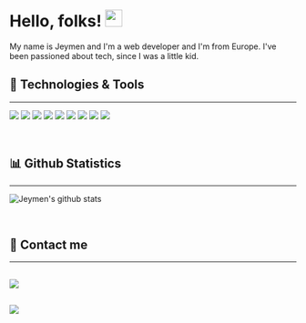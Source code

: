 # Hello, folks! <img src="https://raw.githubusercontent.com/MartinHeinz/MartinHeinz/master/wave.gif" width="30px">

My name is Jeymen and I'm a web developer and I'm from Europe. I've been passioned about tech, since I was a little kid.
<br>

## 🔧 Technologies & Tools

---

![](https://img.shields.io/badge/OS-Windows-informational?style=flat&logo=Windows&logoColor=white&color=39a982)
![](https://img.shields.io/badge/OS-Android-informational?style=flat&logo=Android&logoColor=white&color=39a982)
![](https://img.shields.io/badge/Code-HTML-informational?style=flat&logo=HTML5&logoColor=white&color=39a982)
![](https://img.shields.io/badge/Code-CSS-informational?style=flat&logo=CSS3&logoColor=white&color=39a982)
![](https://img.shields.io/badge/Code-JavaScript-informational?style=flat&logo=JavaScript&logoColor=white&color=39a982)
![](https://img.shields.io/badge/Code-Svelte-informational?style=flat&logo=Svelte&logoColor=white&color=39a982)
![](https://img.shields.io/badge/Terminal-Git-informational?style=flat&logo=GIT&logoColor=white&color=39a982)
![](https://img.shields.io/badge/Linter-Prettier-informational?style=flat&logo=prettier&logoColor=white&color=39a982)
![](https://img.shields.io/badge/Browser-Brave-informational?style=flat&logo=Brave&logoColor=white&color=39a982)

<br>

## 📊 Github Statistics

---

![Jeymen's github stats](https://readme-stats.jonas-bernard.dev/api?username=Jeymen&show_icons=true&theme=vue-dark)

<br>

## 📨 Contact me

---

## ![](https://img.shields.io/badge/@jeymendev-Twitter-informational?style=flat&logo=Twitter&logoColor=white&color=39a982)

## ![](https://img.shields.io/badge/Jeymen-Discord-informational?style=flat&logo=Discord&logoColor=white&color=39a982)
